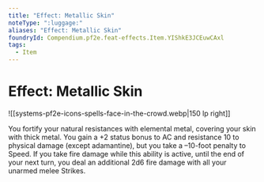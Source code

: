 ```yaml
---
title: "Effect: Metallic Skin"
noteType: ":luggage:"
aliases: "Effect: Metallic Skin"
foundryId: Compendium.pf2e.feat-effects.Item.YIShkE3JCEuwCAxl
tags:
  - Item
---
```


# Effect: Metallic Skin
![[systems-pf2e-icons-spells-face-in-the-crowd.webp|150 lp right]]

You fortify your natural resistances with elemental metal, covering your skin with thick metal. You gain a +2 status bonus to AC and resistance 10 to physical damage (except adamantine), but you take a –10-foot penalty to Speed. If you take fire damage while this ability is active, until the end of your next turn, you deal an additional 2d6 fire damage with all your unarmed melee Strikes.

